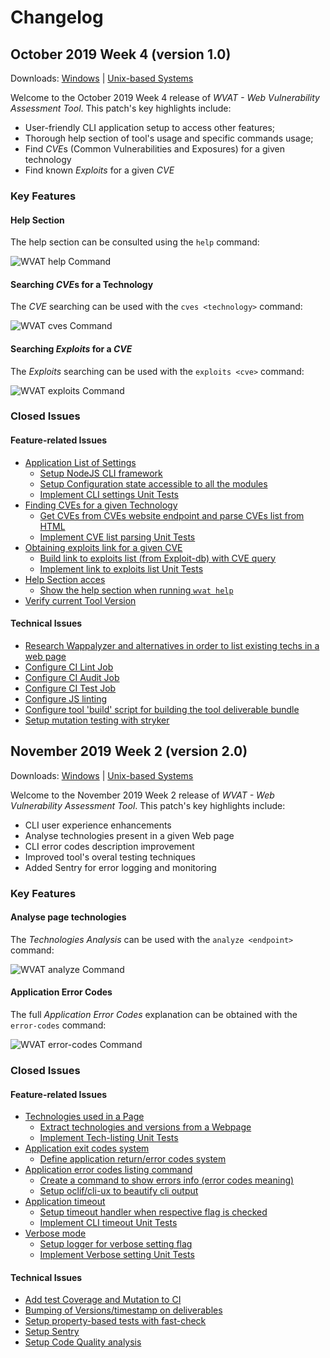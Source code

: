 # Changelog

## October 2019 Week 4 (version 1.0)

Downloads: [Windows](https://www.dropbox.com/home/LDSO%20T2G1/prod/dist/win) | [Unix-based Systems](https://www.dropbox.com/home/LDSO%20T2G1/prod/dist/wvat-v1.0.0)

Welcome to the October 2019 Week 4 release of *WVAT - Web Vulnerability Assessment Tool*. This patch's key highlights include:

- User-friendly CLI application setup to access other features;
- Thorough help section of tool's usage and specific commands usage;
- Find *CVE*s (Common Vulnerabilities and Exposures) for a given technology
- Find known *Exploits* for a given *CVE*

### Key Features

#### Help Section

The help section can be consulted using the `help` command:

![WVAT help Command](https://user-images.githubusercontent.com/25830462/67376426-016a3c00-f57c-11e9-87e7-c2cdf403c1a6.jpg)

#### Searching *CVE*s for a Technology

The *CVE* searching can be used with the `cves <technology>` command:

![WVAT cves Command](https://user-images.githubusercontent.com/25830462/67376419-ffa07880-f57b-11e9-8b41-5de531808e27.jpg)

#### Searching *Exploits* for a *CVE*

The *Exploits* searching can be used with the `exploits <cve>` command:

![WVAT exploits Command](https://user-images.githubusercontent.com/25830462/67376417-ff07e200-f57b-11e9-83e8-e93ad708a305.jpg)

### Closed Issues

#### Feature-related Issues

- [Application List of Settings](#3)
    - [Setup NodeJS CLI framework](#37)
    - [Setup Configuration state accessible to all the modules](#38)
    - [Implement CLI settings Unit Tests](#39)
- [Finding CVEs for a given Technology](#24)
    - [Get CVEs from CVEs website endpoint and parse CVEs list from HTML](#51)
    - [Implement CVE list parsing Unit Tests](#52)
- [Obtaining exploits link for a given CVE](#28)
    - [Build link to exploits list (from Exploit-db) with CVE query](#58)
    - [Implement link to exploits list Unit Tests](#59)
- [Help Section acces](#4)
    - [Show the help section when running `wvat help`](#70)
- [Verify current Tool Version](#10)

#### Technical Issues

- [Research Wappalyzer and alternatives in order to list existing techs in a web page](#48)
- [Configure CI Lint Job](#66)
- [Configure CI Audit Job](#67)
- [Configure CI Test Job](#68)
- [Configure JS linting](#65)
- [Configure tool 'build' script for building the tool deliverable bundle](#69)
- [Setup mutation testing with stryker](#81)

## November 2019 Week 2 (version 2.0)

Downloads: [Windows](https://www.dropbox.com/home/LDSO%20T2G1/prod/dist/win) | [Unix-based Systems](https://www.dropbox.com/home/LDSO%20T2G1/prod/dist/wvat-v2.0.0)

Welcome to the November 2019 Week 2 release of *WVAT - Web Vulnerability Assessment Tool*. This patch's key highlights include:

- CLI user experience enhancements
- Analyse technologies present in a given Web page
- CLI error codes description improvement
- Improved tool's overal testing techniques
- Added Sentry for error logging and monitoring

### Key Features

#### Analyse page technologies

The *Technologies Analysis* can be used with the `analyze <endpoint>` command:

![WVAT analyze Command](https://user-images.githubusercontent.com/25830462/68221531-765c5d80-ffe1-11e9-8a92-d0ca32bb640f.jpg)

#### Application Error Codes

The full *Application Error Codes* explanation can be obtained with the `error-codes` command:

![WVAT error-codes Command](https://user-images.githubusercontent.com/25830462/68222045-4cf00180-ffe2-11e9-8f65-6c1bade4fcd9.jpg)

### Closed Issues

#### Feature-related Issues

- [Technologies used in a Page](#22)
    - [Extract technologies and versions from a Webpage](#49)
    - [Implement Tech-listing Unit Tests](#50)
- [Application exit codes system](#11)
    - [Define application return/error codes system](#44)
- [Application error codes listing command](#12)
    - [Create a command to show errors info (error codes meaning)](#71)
    - [Setup oclif/cli-ux to beautify cli output](#72)
- [Application timeout](#5)
    - [Setup timeout handler when respective flag is checked](#40)
    - [Implement CLI timeout Unit Tests](#41)
- [Verbose mode](#6)
    - [Setup logger for verbose setting flag](#42)
    - [Implement Verbose setting Unit Tests](#43)

#### Technical Issues

- [Add test Coverage and Mutation to CI](#91)
- [Bumping of Versions/timestamp on deliverables](#90)
- [Setup property-based tests with fast-check](#82)
- [Setup Sentry](#93)
- [Setup Code Quality analysis](#92)
